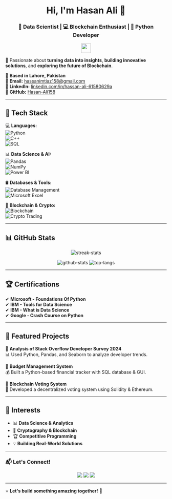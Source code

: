 <h1 align="center">Hi, I'm Hasan Ali 👋</h1>
<h3 align="center">🚀 Data Scientist | 💻 Blockchain Enthusiast | 🐍 Python Developer</h3>

<p align="center">
    <img src="https://media.giphy.com/media/hvRJCLFzcasrR4ia7z/giphy.gif" width="30px"/>
</p>

🎯 Passionate about **turning data into insights**, **building innovative solutions**, and **exploring the future of Blockchain**.  

📍 **Based in Lahore, Pakistan**  
📧 **Email:** [hassanimtiaz158@gmail.com](mailto:hassanimtiaz158@gmail.com)  
🔗 **LinkedIn:** [linkedin.com/in/hassan-ali-61580629a](https://www.linkedin.com/in/hassan-ali-61580629a)  
🐍 **GitHub:** [Hasan-Ali158](https://github.com/Hasan-Ali158)  

---

## 🚀 Tech Stack  
💻 **Languages:**  
![Python](https://img.shields.io/badge/Python-3776AB?style=for-the-badge&logo=python&logoColor=white)  
![C++](https://img.shields.io/badge/C++-00599C?style=for-the-badge&logo=c%2B%2B&logoColor=white)  
![SQL](https://img.shields.io/badge/SQL-4479A1?style=for-the-badge&logo=postgresql&logoColor=white)  

📊 **Data Science & AI:**  
![Pandas](https://img.shields.io/badge/Pandas-150458?style=for-the-badge&logo=pandas&logoColor=white)  
![NumPy](https://img.shields.io/badge/Numpy-013243?style=for-the-badge&logo=numpy&logoColor=white)  
![Power BI](https://img.shields.io/badge/Power%20BI-F2C811?style=for-the-badge&logo=powerbi&logoColor=black)  

🛢 **Databases & Tools:**  
![Database Management](https://img.shields.io/badge/Database-Management-informational?style=for-the-badge)  
![Microsoft Excel](https://img.shields.io/badge/Microsoft%20Excel-217346?style=for-the-badge&logo=microsoftexcel&logoColor=white)  

🔗 **Blockchain & Crypto:**  
![Blockchain](https://img.shields.io/badge/Blockchain-121D33?style=for-the-badge&logo=ethereum&logoColor=white)  
![Crypto Trading](https://img.shields.io/badge/Crypto%20Trading-informational?style=for-the-badge)  

---

## 📊 GitHub Stats  
<p align="center">
    <img src="https://github-readme-streak-stats.herokuapp.com/?user=Hasan-Ali158&theme=radical" alt="streak-stats">
</p>

<p align="center">
    <img src="https://github-readme-stats.vercel.app/api?username=Hasan-Ali158&show_icons=true&theme=radical" alt="github-stats">
    <img src="https://github-readme-stats.vercel.app/api/top-langs/?username=Hasan-Ali158&layout=compact&theme=radical" alt="top-langs">
</p>

---

## 🏆 Certifications  
✔ **Microsoft - Foundations Of Python**  
✔ **IBM - Tools for Data Science**  
✔ **IBM - What is Data Science**  
✔ **Google - Crash Course on Python**  

---

## 🚀 Featured Projects  
🔹 **Analysis of Stack Overflow Developer Survey 2024**  
📊 Used Python, Pandas, and Seaborn to analyze developer trends.  

🔹 **Budget Management System**  
💰 Built a Python-based financial tracker with SQL database & GUI.  

🔹 **Blockchain Voting System**  
🔐 Developed a decentralized voting system using Solidity & Ethereum.  

---

## 🎯 Interests  
- 📊 **Data Science & Analytics**  
- 🔐 **Cryptography & Blockchain**  
- 🏆 **Competitive Programming**  
- 💡 **Building Real-World Solutions**  

---

### 📬 **Let's Connect!**  
<p align="center">
    <a href="mailto:hassanimtiaz158@gmail.com"><img src="https://img.shields.io/badge/Email-hassanimtiaz158@gmail.com-red?style=for-the-badge&logo=gmail"></a>
    <a href="https://www.linkedin.com/in/hassan-ali-61580629a"><img src="https://img.shields.io/badge/LinkedIn-Connect-blue?style=for-the-badge&logo=linkedin"></a>
    <a href="https://github.com/Hasan-Ali158"><img src="https://img.shields.io/badge/GitHub-Follow-black?style=for-the-badge&logo=github"></a>
</p>

---

⭐ **Let's build something amazing together!** 🚀  
